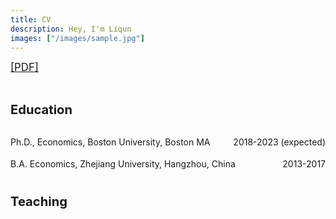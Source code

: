 ```yaml
---
title: CV
description: Hey, I'm Liqun
images: ["/images/sample.jpg"]
---
```


<big><a target="_blank" rel="noopener noreferrer" href="https://github.io/zhuge">[PDF]</a></big>

<br>

<big><big><b>Education</b></big></big>

<br>

<div> 
<div style = "float:left">Ph.D., Economics, Boston University, Boston MA</div>
<div style = "float:right">2018-2023 (expected)</div>
</div>

<div style="line-height:250%;">
    <br>
</div>

<div> 
<div style = "float:left">B.A. Economics, Zhejiang University, Hangzhou, China</div>
<div style = "float:right">2013-2017</div>
</div>

<div style="line-height:300%;">
    <br>
</div>

<big><big><b>Teaching</b></big></big>
